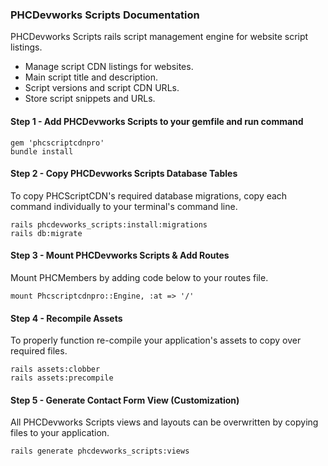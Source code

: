 ### PHCDevworks Scripts Documentation  

PHCDevworks Scripts rails script management engine for website script listings.  

- Manage script CDN listings for websites.
- Main script title and description.
- Script versions and script CDN URLs.
- Store script snippets and URLs.

#### Step 1 - Add PHCDevworks Scripts to your gemfile  and run command  

	gem 'phcscriptcdnpro'
	bundle install

#### Step 2 - Copy PHCDevworks Scripts Database Tables
To copy PHCScriptCDN's required database migrations, copy each command individually to your terminal's command line.

	rails phcdevworks_scripts:install:migrations
	rails db:migrate

#### Step 3 - Mount PHCDevworks Scripts & Add Routes
Mount PHCMembers by adding code below to your routes file.  

	mount Phcscriptcdnpro::Engine, :at => '/'

#### Step 4 - Recompile Assets  
To properly function re-compile your application's assets to copy over required files.

	rails assets:clobber
	rails assets:precompile  

#### Step 5 - Generate Contact Form View (Customization)  
All PHCDevworks Scripts views and layouts can be overwritten by copying files to your application.

	rails generate phcdevworks_scripts:views
